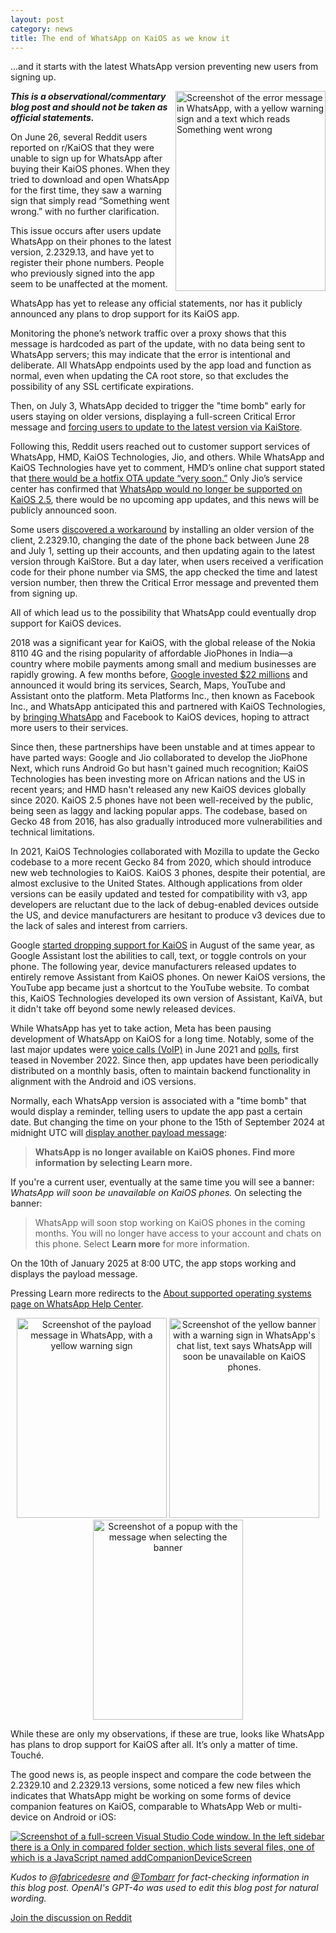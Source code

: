 ```yaml
---
layout: post
category: news
title: The end of WhatsApp on KaiOS as we know it
---
```

...and it starts with the latest WhatsApp version preventing new users from signing up.

<img class="leo" src="{{ site.baseurl }}/assets/images/blog/2024-07-04-11-35-05.png" align="right" width="240" height="320" style="width:240px" alt="Screenshot of the error message in WhatsApp, with a yellow warning sign and a text which reads Something went wrong">

***This is a observational/commentary blog post and should not be taken as official statements.***

On June 26, several Reddit users reported on r/KaiOS that they were unable to sign up for WhatsApp after buying their KaiOS phones. When they tried to download and open WhatsApp for the first time, they saw a warning sign that simply read “Something went wrong.” with no further clarification.

This issue occurs after users update WhatsApp on their phones to the latest version, 2.2329.13, and have yet to register their phone numbers. People who previously signed into the app seem to be unaffected at the moment.

WhatsApp has yet to release any official statements, nor has it publicly announced any plans to drop support for its KaiOS app.

Monitoring the phone’s network traffic over a proxy shows that this message is hardcoded as part of the update, with no data being sent to WhatsApp servers; this may indicate that the error is intentional and deliberate. All WhatsApp endpoints used by the app load and function as normal, even when updating the CA root store, so that excludes the possibility of any SSL certificate expirations.

Then, on July 3, WhatsApp decided to trigger the "time bomb" early for users staying on older versions, displaying a full-screen Critical Error message and [forcing users to update to the latest version via KaiStore](https://www.reddit.com/r/KaiOS/comments/1du50sr/i_found_the_solution_guys_you_just_have_to_set/).

Following this, Reddit users reached out to customer support services of WhatsApp, HMD, KaiOS Technologies, Jio, and others. While WhatsApp and KaiOS Technologies have yet to comment, HMD’s online chat support stated that [there would be a hotfix OTA update “very soon.”](https://www.reddit.com/r/KaiOS/comments/1dp9ubt/comment/lanjcla/) Only Jio’s service center has confirmed that [WhatsApp would no longer be supported on KaiOS 2.5](https://www.reddit.com/r/KaiOS/comments/1dp9ubt/comment/lb9gej5/), there would be no upcoming app updates, and this news will be publicly announced soon.

Some users [discovered a workaround](https://www.reddit.com/r/KaiOS/comments/1dp9ubt/comment/lahl3bo/) by installing an older version of the client, 2.2329.10, changing the date of the phone back between June 28 and July 1, setting up their accounts, and then updating again to the latest version through KaiStore. But a day later, when users received a verification code for their phone number via SMS, the app checked the time and latest version number, then threw the Critical Error message and prevented them from signing up.

All of which lead us to the possibility that WhatsApp could eventually drop support for KaiOS devices.

2018 was a significant year for KaiOS, with the global release of the Nokia 8110 4G and the rising popularity of affordable JioPhones in India&#8212;a country where mobile payments among small and medium businesses are rapidly growing. A few months before, [Google invested $22 millions](https://www.theverge.com/2018/6/28/17513036/google-kaios-investment-feature-phones-firefox-os-apps-services-strategy) and announced it would bring its services, Search, Maps, YouTube and Assistant onto the platform. Meta Platforms Inc., then known as Facebook Inc., and WhatsApp anticipated this and partnered with KaiOS Technologies, by [bringing WhatsApp](https://www.theverge.com/2019/7/22/20703872/whatsapp-kaios-nokia-8110-jio-phone-feature-phones) and Facebook to KaiOS devices, hoping to attract more users to their services.

Since then, these partnerships have been unstable and at times appear to have parted ways: Google and Jio collaborated to develop the JioPhone Next, which runs Android Go but hasn't gained much recognition; KaiOS Technologies has been investing more on African nations and the US in recent years; and HMD hasn't released any new KaiOS devices globally since 2020. KaiOS 2.5 phones have not been well-received by the public, being seen as laggy and lacking popular apps. The codebase, based on Gecko 48 from 2016, has also gradually introduced more vulnerabilities and technical limitations.

In 2021, KaiOS Technologies collaborated with Mozilla to update the Gecko codebase to a more recent Gecko 84 from 2020, which should introduce new web technologies to KaiOS. KaiOS 3 phones, despite their potential, are almost exclusive to the United States. Although applications from older versions can be easily updated and tested for compatibility with v3, app developers are reluctant due to the lack of debug-enabled devices outside the US, and device manufacturers are hesitant to produce v3 devices due to the lack of sales and interest from carriers.

Google [started dropping support for KaiOS](https://9to5google.com/2021/08/30/google-assistant-kaios-text/) in August of the same year, as Google Assistant lost the abilities to call, text, or toggle controls on your phone. The following year, device manufacturers released updates to entirely remove Assistant from KaiOS phones. On newer KaiOS versions, the YouTube app became just a shortcut to the YouTube website. To combat this, KaiOS Technologies developed its own version of Assistant, KaiVA, but it didn't take off beyond some newly released devices.

While WhatsApp has yet to take action, Meta has been pausing development of WhatsApp on KaiOS for a long time. Notably, some of the last major updates were [voice calls (VoIP)](https://www.androidauthority.com/whatsapp-calls-kaios-feature-phones-1233576/) in June 2021 and [polls](https://www.reddit.com/r/KaiOS/comments/zf5z76/testing_features_removed_as_the_latest_version_of/), first teased in November 2022. Since then, app updates have been periodically distributed on a monthly basis, often to maintain backend functionality in alignment with the Android and iOS versions.

Normally, each WhatsApp version is associated with a "time bomb" that would display a reminder, telling users to update the app past a certain date. But changing the time on your phone to the 15th of September 2024 at midnight UTC will [display another payload message](https://www.reddit.com/r/KaiOS/comments/1dp9ubt/comment/lbfjak6/):

> **WhatsApp is no longer available on KaiOS phones. Find more information by selecting Learn more.**

If you're a current user, eventually at the same time you will see a banner: *WhatsApp will soon be unavailable on KaiOS phones.* On selecting the banner:

> WhatsApp will soon stop working on KaiOS phones in the coming months. You will no longer have access to your account and chats on this phone. Select **Learn more** for more information.

On the 10th of January 2025 at 8:00 UTC, the app stops working and displays the payload message.

Pressing Learn more redirects to the [About supported operating systems page on WhatsApp Help Center](https://faq.whatsapp.com/595164741332628).

<p style="text-align:center">
    <img src="{{ site.baseurl }}/assets/images/blog/2024-09-15-00-00-07.png" width="240" height="320" style="width:240px;display:inline-block" alt="Screenshot of the payload message in WhatsApp, with a yellow warning sign">
    <img src="{{ site.baseurl }}/assets/images/blog/2024-10-01-00-00-18.png" width="240" height="320" style="width:240px;display:inline-block" alt="Screenshot of the yellow banner with a warning sign in WhatsApp's chat list, text says WhatsApp will soon be unavailable on KaiOS phones.">
    <img src="{{ site.baseurl }}/assets/images/blog/2024-10-01-00-00-49.png" width="240" height="320" style="width:240px;display:inline-block" alt="Screenshot of a popup with the message when selecting the banner">
</p>

While these are only my observations, if these are true, looks like WhatsApp has plans to drop support for KaiOS after all. It’s only a matter of time. Touché.

The good news is, as people inspect and compare the code between the 2.2329.10 and 2.2329.13 versions, some noticed a few new files which indicates that WhatsApp might be working on some forms of device companion features on KaiOS, comparable to WhatsApp Web or multi-device on Android or iOS:

<a href="https://www.reddit.com/r/KaiOS/comments/1dp9ubt/comment/lbfk6oz/">
    <img src="{{ site.baseurl }}/assets/images/blog/compare-wa-version.png" alt="Screenshot of a full-screen Visual Studio Code window. In the left sidebar there is a Only in compared folder section, which lists several files, one of which is a JavaScript named addCompanionDeviceScreen">
</a>

*Kudos to [@fabricedesre](https://github.com/fabricedesre) and [@Tombarr](https://barrasso.me/) for fact-checking information in this blog post. OpenAI's GPT-4o was used to edit this blog post for natural wording.*

[Join the discussion on Reddit](https://www.reddit.com/r/KaiOS/comments/1dp9ubt/whatsapp_stopped_working_nokia_6300_4g/)